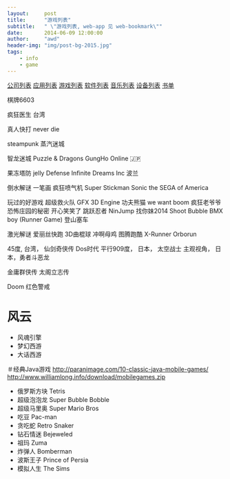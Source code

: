 ```yaml
---
layout:     post
title:      "游戏列表"
subtitle:   " \"游戏列表, web-app 见 web-bookmark\""
date:       2014-06-09 12:00:00
author:     "awd"
header-img: "img/post-bg-2015.jpg"
tags:
    - info
    - game
---
```

[公司列表](/2014/06/09/公司列表/)
[应用列表](/2014/06/09/应用列表/)
[游戏列表](/2014/06/09/游戏列表/)
[软件列表](/2014/06/09/软件列表/)
[音乐列表](/2014/06/09/音乐列表/)
[设备列表](/2014/06/09/设备列表/)
[书单](/2014/06/09/书单/)

棋牌6603

疯狂医生 台湾

真人快打
never die

steampunk 蒸汽迷城

智龙迷城 Puzzle & Dragons
GungHo Online 🇯🇵

果冻塔防 jelly Defense
Infinite Dreams Inc 波兰


倒水解谜
一笔画
疯狂喷气机
Super Stickman
Sonic the SEGA of America


玩过的好游戏
超级救火队  GFX 3D Engine
功夫熊猫 we want boom
疯狂老爷爷
恐怖庄园的秘密
开心笑笑了
跳跃忍者 NinJump
找你妹2014
Shoot Bubble
BMX boy (Runner Game)
登山塞车

激光解谜
爱丽丝快跑
3D曲棍球
冲啊母鸡
图腾跑酷   X-Runner
Orborun



45度, 台湾， 仙剑奇侠传  Dos时代
平行909度， 日本， 太空战士
主观视角， 日本，勇者斗恶龙


金庸群侠传
太阁立志传


Doom
红色警戒


# 风云
- 风魂引擎
- 梦幻西游
- 大话西游



＃经典Java游戏
http://paranimage.com/10-classic-java-mobile-games/
http://www.williamlong.info/download/mobilegames.zip
- 俄罗斯方块 Tetris
- 超级泡泡龙 Super Bubble Bobble
- 超级马里奥 Super Mario Bros
- 吃豆          Pac-man
- 贪吃蛇	Retro Snaker
- 钻石情迷    Bejeweled
- 祖玛		Zuma
- 炸弹人	Bomberman
- 波斯王子    Prince of Persia
- 模拟人生    The Sims



